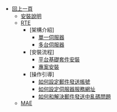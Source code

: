 * [回上一頁](/#/?id=main)
    * [安裝說明](INSTALLS/README)
    * [RTE](INSTALLS/README#RTE)
        * [架構介紹]
            * [單一伺服器](INSTALLS/ARCH/SINGLE/README.md "單一伺服器架構")
            * [多台伺服器](INSTALLS/ARCH/MULTIPLE/README.md "多台伺服器架構")
        * [安裝流程]
            * [平台基礎套件安裝](INSTALLS/RTE/PACKAGE/README)
            * [專案安裝](INSTALLS/RTE/PROJECT/README)
        * [操作引導]
            * [如何設定郵件發送帳號](INSTALLS/HOWTO/EMAIL/README#如何設定郵件發送帳號)
            * [如何設定伺服器服務網址](INSTALLS/HOWTO/202103090001/README#如何設定伺服器網址)
            * [如何和解決郵件發送中亂碼問題](INSTALLS/HOWTO/202103240001/README#如何和解決郵件發送中亂碼問題)
    * [MAE](INSTALLS/README#MAE)